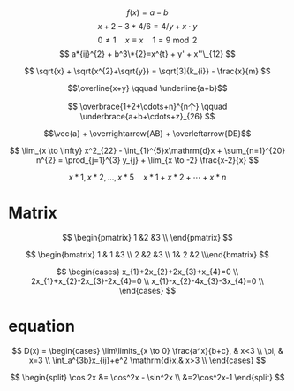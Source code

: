 #

$$ f(x) = a - b \tag{1.1} $$
$$ x+2-3*4/6=4/y + x\cdot y $$
$$ 0 \neq 1 \quad x \equiv x \quad 1 = 9 \bmod 2 $$
$$ a*{ij}^{2} + b^3\*{2}=x^{t} + y' + x''\_{12} $$

$$
\sqrt{x} + \sqrt{x^{2}+\sqrt{y}} = \sqrt[3]{k_{i}} - \frac{x}{m}
$$

$$\overline{x+y} \qquad \underline{a+b}$$

$$
\overbrace{1+2+\cdots+n}^{n个} \qquad \underbrace{a+b+\cdots+z}_{26}
$$

$$\vec{a} + \overrightarrow{AB} + \overleftarrow{DE}$$

$$
\lim_{x \to \infty} x^2_{22} - \int_{1}^{5}x\mathrm{d}x + \sum_{n=1}^{20}
n^{2} = \prod_{j=1}^{3} y_{j} + \lim_{x \to -2} \frac{x-2}{x}
$$

$$
x*{1},x*{2},\ldots,x*{5} \quad x*{1} + x*{2} + \cdots + x*{n}
$$

# Matrix

$$
\begin{pmatrix}
 1 &2  &3  \\
\end{pmatrix}
$$

$$
\begin{bmatrix}
1 & 1 &3  \\ 2 &2  &3  \\  1& 2 &2  \\\end{bmatrix}
$$

$$
\begin{cases}
x_{1}+2x_{2}+2x_{3}+x_{4}=0 \\
2x_{1}+x_{2}-2x_{3}-2x_{4}=0 \\
x_{1}-x_{2}-4x_{3}-3x_{4}=0 \\
\end{cases}
$$

# equation

$$
D(x) = \begin{cases}
\lim\limits_{x \to 0} \frac{a^x}{b+c}, & x<3 \\
\pi, & x=3 \\
\int_a^{3b}x_{ij}+e^2 \mathrm{d}x,& x>3 \\
\end{cases}
$$

$$
\begin{split}
\cos 2x &= \cos^2x - \sin^2x \\
&=2\cos^2x-1
\end{split}
$$
